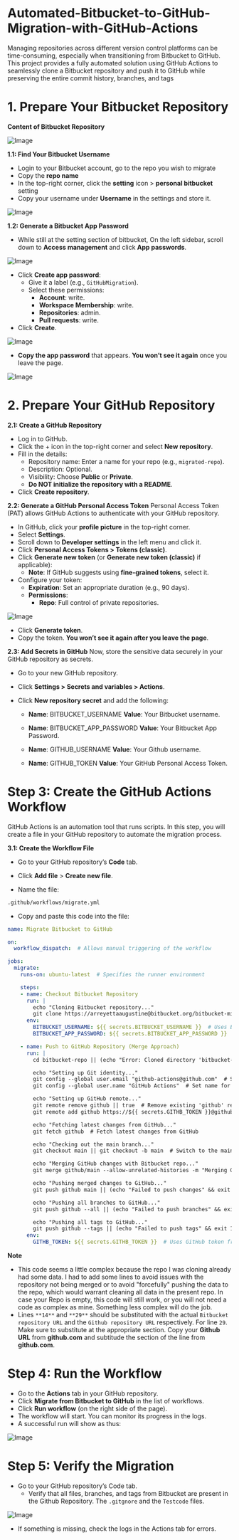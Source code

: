 # Automated-Bitbucket-to-GitHub-Migration-with-GitHub-Actions
Managing repositories across different version control platforms can be time-consuming, especially when transitioning from Bitbucket to GitHub. This project provides a fully automated solution using GitHub Actions to seamlessly clone a Bitbucket repository and push it to GitHub while preserving the entire commit history, branches, and tags

# 1. Prepare Your Bitbucket Repository

**Content of Bitbucket Repository**

![Image](https://github.com/user-attachments/assets/908ba8ca-0ec4-45e5-a251-984bd9743f3d)

**1.1: Find Your Bitbucket Username**
- Login to your Bitbucket account, go to the repo you wish to  migrate
- Copy the **repo name**
- In the top-right corner, click the **setting** icon > **personal bitbucket** setting
- Copy your username under **Username** in the settings and store it.

![Image](https://github.com/user-attachments/assets/299475ba-c584-43f4-8edd-9b588c086fde)

**1.2: Generate a Bitbucket App Password**
- While still at the setting section of bitbucket, On the left sidebar, scroll down to **Access management** and click **App passwords**.

![Image](https://github.com/user-attachments/assets/afb15ec7-7178-4a16-a8dd-6a4187760a86)

- Click **Create app password**:
  - Give it a label (e.g., ```GitHubMigration```).
  - Select these permissions:
    - **Account**: write.
    - **Workspace Membership**: write.
    - **Repositories**: admin.
    - **Pull requests**: write.
- Click **Create**.

![Image](https://github.com/user-attachments/assets/bdc20e46-30f9-41fa-9d86-83b818422909)

- **Copy the app password** that appears. **You won’t see it again** once you leave the page.

![Image](https://github.com/user-attachments/assets/40cf29ff-554a-4d6c-ba55-f91b01264616)

# 2. Prepare Your GitHub Repository

**2.1: Create a GitHub Repository**
- Log in to GitHub.
- Click the + icon in the top-right corner and select **New repository**.
- Fill in the details:
  - Repository name: Enter a name for your repo (e.g., ```migrated-repo```).
  - Description: Optional.
  - Visibility: Choose **Public** or **Private**.
  - **Do NOT initialize the repository with a README**.
- Click **Create repository**.


**2.2: Generate a GitHub Personal Access Token**
 Personal Access Token (PAT) allows GitHub Actions to authenticate with your GitHub repository.

- In GitHub, click your **profile picture** in the top-right corner.
- Select **Settings**.
- Scroll down to **Developer settings** in the left menu and click it.
- Click **Personal Access Tokens > Tokens (classic)**.
- Click **Generate new token** (or **Generate new token (classic)** if applicable):
  - **Note**: If GitHub suggests using  **fine-grained tokens**, select it.
- Configure your token:
  - **Expiration**: Set an appropriate duration (e.g., 90 days).
  - **Permissions**:
    - **Repo**: Full control of private repositories.

![Image](https://github.com/user-attachments/assets/1bd61dea-7ff7-49b6-b51f-0bb15153f0a4)

- Click **Generate token**.
- Copy the token. **You won’t see it again after you leave the page**.

**2.3: Add Secrets in GitHub**
Now, store the sensitive data securely in your GitHub repository as secrets.

- Go to your new GitHub repository.

- Click **Settings > Secrets and variables > Actions**.

- Click **New repository secret** and add the following:

  - **Name**: BITBUCKET_USERNAME
    **Value**: Your Bitbucket username.
  
  - **Name**: BITBUCKET_APP_PASSWORD
    **Value**: Your Bitbucket App Password.

  - **Name**: GITHUB_USERNAME
    **Value**: Your Github username.
     
  - **Name**: GITHUB_TOKEN
    **Value**: Your GitHub Personal Access Token.

# Step 3: Create the GitHub Actions Workflow
GitHub Actions is an automation tool that runs scripts. In this step, you will create a file in your GitHub repository to automate the migration process.

**3.1: Create the Workflow File**

- Go to your GitHub repository’s **Code** tab.

- Click **Add file** > **Create new file**.

- Name the file:

```bash
.github/workflows/migrate.yml
```
- Copy and paste this code into the file:

```yml
name: Migrate Bitbucket to GitHub

on:
  workflow_dispatch:  # Allows manual triggering of the workflow

jobs:
  migrate:
    runs-on: ubuntu-latest  # Specifies the runner environment

    steps:
    - name: Checkout Bitbucket Repository
      run: |
        echo "Cloning Bitbucket repository..."
        git clone https://arreyettaaugustine@bitbucket.org/bitbucket-migration-github/migration-repo.git bitbucket-repo  # Clone the Bitbucket repository into a directory named 'bitbucket-repo'
      env:
        BITBUCKET_USERNAME: ${{ secrets.BITBUCKET_USERNAME }}  # Uses Bitbucket username from GitHub secrets
        BITBUCKET_APP_PASSWORD: ${{ secrets.BITBUCKET_APP_PASSWORD }}  # Uses Bitbucket app password from GitHub secrets

    - name: Push to GitHub Repository (Merge Approach)
      run: |
        cd bitbucket-repo || (echo "Error: Cloned directory 'bitbucket-repo' not found" && exit 1)  # Navigate to the cloned repository, exit if not found

        echo "Setting up Git identity..."
        git config --global user.email "github-actions@github.com"  # Set email for Git commits
        git config --global user.name "GitHub Actions"  # Set name for Git commits

        echo "Setting up GitHub remote..."
        git remote remove github || true  # Remove existing 'github' remote if it exists (ignoring errors)
        git remote add github https://${{ secrets.GITHB_TOKEN }}@github.com/ARREYETTA14/Automated-Bitbucket-to-GitHub-Migration-with-GitHub-Actions.git  # Add GitHub remote with authentication

        echo "Fetching latest changes from GitHub..."
        git fetch github  # Fetch latest changes from GitHub

        echo "Checking out the main branch..."
        git checkout main || git checkout -b main  # Switch to the main branch, or create it if it doesn't exist

        echo "Merging GitHub changes with Bitbucket repo..."
        git merge github/main --allow-unrelated-histories -m "Merging GitHub and Bitbucket histories" || (echo "Merge conflict detected. Resolving automatically..." && git merge --abort && exit 1)  # Merge GitHub's main branch with Bitbucket's, handle conflicts if any

        echo "Pushing merged changes to GitHub..."
        git push github main || (echo "Failed to push changes" && exit 1)  # Push the merged main branch to GitHub

        echo "Pushing all branches to GitHub..."
        git push github --all || (echo "Failed to push branches" && exit 1)  # Push all branches to GitHub

        echo "Pushing all tags to GitHub..."
        git push github --tags || (echo "Failed to push tags" && exit 1)  # Push all tags to GitHub
      env:
        GITHB_TOKEN: ${{ secrets.GITHB_TOKEN }}  # Uses GitHub token from GitHub secrets

```

**Note** 
- This code seems a little complex because the repo I was cloning already had some data. I had to add some lines to avoid issues with the repository not being merged or to avoid "forcefully" pushing the data to the repo, which would warrant cleaning all data in the present repo. In case your Repo is empty, this code will still work, or you will not need a code as complex as mine. Something less complex will do the job.
- Lines ```**14**``` and ```**29**``` should be substituted with the actual ```Bitbucket repository URL``` and the ```Github repository URL``` respectively. For line ```29```. Make sure to substitute at the appropriate section. Copy your **Github URL** from **github.com** and subtitude the section of the line from **github.com**.

# Step 4: Run the Workflow
- Go to the **Actions** tab in your GitHub repository.
- Click **Migrate from Bitbucket to GitHub** in the list of workflows.
- Click **Run workflow** (on the right side of the page).
- The workflow will start. You can monitor its progress in the logs.
- A successful run will show as thus:

![Image](https://github.com/user-attachments/assets/4ea47482-cbf0-4de5-9600-7842cb3af700)

# Step 5: Verify the Migration
- Go to your GitHub repository’s Code tab.
  - Verify that all files, branches, and tags from Bitbucket are present in the Github Repository. The ```.gitgnore``` and the ```Testcode``` files.

![Image](https://github.com/user-attachments/assets/31920f69-dc61-4cd3-9a81-e09ac752fdc1)

- If something is missing, check the logs in the Actions tab for errors.






